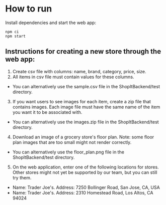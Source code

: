# How to run

Install dependencies and start the web app: 
```
npm ci
npm start
```
## Instructions for creating a new store through the web app:

1. Create csv file with columns: name, brand, category, price, size. 
2. All items in csv file must contain values for these columns. 
 - You can alternatively use the sample.csv file in the ShopItBackend/test directory. 
3. If you want users to see images for each item, create a zip file that contains images. Each image file must have the same name of the item you want it to be associated with.
 - You can alternatively use the images.zip file in the ShopItBackend/test directory. 
4. Download an image of a grocery store's floor plan. Note: some floor plan images that are too small might not render correctly. 
  - You can alternatively use the floor_plan.png file in the ShopItBackend/test directory. 
5. On the web application, enter one of the following locations for stores. Other stores might not yet be supported by our team, but you can still try them. 
  - Name: Trader Joe's. Address: 7250 Bollinger Road, San Jose, CA, USA
  - Name: Trader Joe's. Address: 2310 Homestead Road, Los Altos, CA 94024
